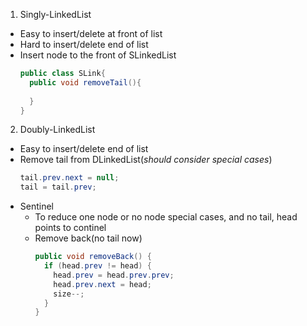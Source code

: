 1. Singly-LinkedList
  - Easy to insert/delete at front of list
  - Hard to insert/delete end of list
  - Insert node to the front of SLinkedList
    ```java
    public class SLink{
      public void removeTail(){
        
      }
    }
    ```

2. Doubly-LinkedList
  - Easy to insert/delete end of list
  - Remove tail from DLinkedList(_should consider special cases_)
    ```java
    tail.prev.next = null;
    tail = tail.prev;
    ```
  - Sentinel
    * To reduce one node or no node special cases, and no tail, head points to continel
    * Remove back(no tail now)
      ```java
      public void removeBack() {
        if (head.prev != head) {
          head.prev = head.prev.prev;
          head.prev.next = head;
          size--;
        } 
      }
      ```
  
